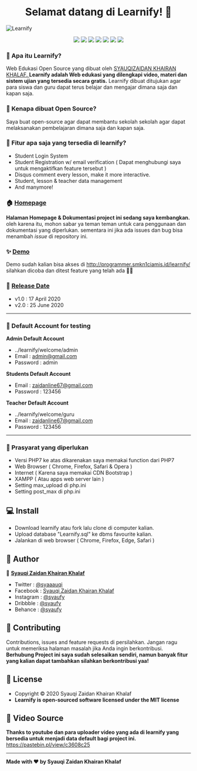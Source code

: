 <h1 align="center">Selamat datang di Learnify! 👋</h1>

![Learnify](https://user-images.githubusercontent.com/46257169/83959623-f946de80-a876-11ea-88db-f677be8f22e7.png)

<p align="center">
<img src="https://img.shields.io/github/issues/Syauqizaidan/Learnify?style=flat-square">
<img src="https://img.shields.io/github/stars/Syauqizaidan/Learnify?style=flat-square"> 
<img src="https://img.shields.io/github/forks/Syauqizaidan/Learnify?style=flat-square">
<img src="https://img.shields.io/github/license/Syauqizaidan/Learnify?style=flat-square">
<img src="http://hits.dwyl.com/syauqizaidan/https://githubcom/Syauqizaidan/Learnify.svg">
<img src="https://img.shields.io/badge/Maintained%3F-yes-green.svg?style=flat-square">
<img src="https://img.shields.io/github/followers/syauqi.svg?style=flat-square&label=Follow&maxAge=2592000">
</p>

### 🤔 Apa itu Learnify?
Web Edukasi Open Source yang dibuat oleh <a href="https://github.com/syauqi"> SYAUQIZAIDAN KHAIRAN KHALAF. </a> **Learnify adalah Web edukasi yang dilengkapi video, materi dan sistem ujian yang tersedia secara gratis.** Learnify dibuat ditujukan agar para siswa dan guru dapat terus belajar dan mengajar dimana saja dan kapan saja.

### 🎉 Kenapa dibuat Open Source?
Saya buat open-source agar dapat membantu sekolah sekolah agar dapat melaksanakan pembelajaran dimana saja dan kapan saja.

### 🤨 Fitur apa saja yang tersedia di learnify?
- Student Login System
- Student Registration w/ email verification ( Dapat menghubungi saya untuk mengaktifkan feature tersebut )
- Disqus comment every lesson, make it more interactive.
- Student, lesson & teacher data management
- And manymore!

### 🏠 <a href="#">Homepage</a>
**Halaman Homepage & Dokumentasi project ini sedang saya kembangkan.** oleh karena itu, mohon sabar ya teman teman untuk cara penggunaan dan dokumentasi yang diperlukan. sementara ini jika ada issues dan bug bisa menambah *issue* di repository ini.

### ✨ <a href="http://programmer.smkn1ciamis.id/learnify/">Demo</a>
Demo sudah kalian bisa akses di http://programmer.smkn1ciamis.id/learnify/
silahkan dicoba dan ditest feature yang telah ada 🤙🏻

### 📆 <a href="#">Release Date</a>
- v1.0 : 17 April 2020
- v2.0 : 25 June 2020

------------

 ### 👤 Default Account for testing
	
**Admin Default Account**
- ../learnify/welcome/admin
- Email : admin@gmail.com 
- Password : admin

**Students Default Account**
- Email : zaidanline67@gmail.com
- Password : 123456

**Teacher Default Account**
- ../learnify/welcome/guru
- Email : zaidanline67@gmail.com
- Password : 123456

------------

### 🧐 Prasyarat yang diperlukan 
- Versi PHP7 ke atas dikarenakan saya memakai function dari PHP7
- Web Browser ( Chrome, Firefox, Safari & Opera )
- Internet ( Karena saya memakai CDN Bootstrap )
- XAMPP ( Atau apps web server lain )
- Setting max_upload di php.ini
- Setting post_max di php.ini

## 💻 Install
- Download learnify atau fork lalu clone di computer kalian.
- Upload database "Learnify.sql" ke dbms favourite kalian.
- Jalankan di web browser ( Chrome, Firefox, Edge, Safari )


## 🧑 Author

👤 <a href="https://web.facebook.com/syaauqi"> **Syauqi Zaidan Khairan Khalaf**</a>
- Twitter : <a href="https://twitter.com/syaaauqi"> @syaaauqi</a>
- Facebook : <a href="https://web.facebook.com/syaaauqi"> Syauqi Zaidan Khairan Khalaf</a>
- Instagram : <a href="https://www.instagram.com/syaufy/">@syaufy </a>
- Dribbble : <a href="https://dribbble.com/syaufy">@syaufy </a>
- Behance :  <a href="https://www.behance.net/syaufy">@syaufy </a>

## 🤝 Contributing
Contributions, issues and feature requests di persilahkan.
Jangan ragu untuk memeriksa halaman masalah jika Anda ingin berkontribusi. **Berhubung Project ini saya sudah selesaikan sendiri, namun banyak fitur yang kalian dapat tambahkan silahkan berkontribusi yaa!**


## 📝 License
- Copyright © 2020 Syauqi Zaidan Khairan Khalaf
- **Learnify is open-sourced software licensed under the MIT license**

## 🎥 Video Source
**Thanks to youtube dan para uploader video yang ada di learnify yang bersedia untuk menjadi data default bagi project ini.**
https://pastebin.pl/view/c3608c25

------------
**Made with ❤️ by Syauqi Zaidan Khairan Khalaf**
